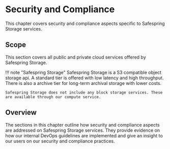 # Security and Compliance

This chapter covers security and compliance aspects specific to Safespring Storage services.

## Scope

This section covers all public and private cloud services offered by Safespring Storage.

!!! note "Safespring Storage"
    Safespring Storage is a S3 compatible object storage api. A standard tier is offered with low latency and high throughput. There is also a archive tier for long-term archival storage with lower costs.

    Safespring Storage does not include any block storage services. These are available through our compute service.

## Overview

The sections in this chapter outline how security and compliance aspects are addressed on Safespring Storage services. They provide evidence on how our internal DevOps guidelines are implemented and give an insight to our users on our security and compliance practices.
